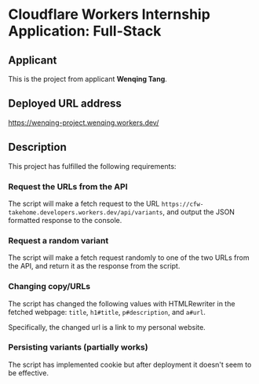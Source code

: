 # Cloudflare Workers Internship Application: Full-Stack

## Applicant

This is the project from applicant **Wenqing Tang**.

## Deployed URL address

https://wenqing-project.wenqing.workers.dev/

## Description

This project has fulfilled the following requirements:

### Request the URLs from the API

The script will make a fetch request to the URL `https://cfw-takehome.developers.workers.dev/api/variants`, and output the JSON formatted response to the console.

### Request a random variant

The script will make a fetch request randomly to one of the two URLs from the API, and return it as the response from the script.

### Changing copy/URLs

The script has changed the following values with HTMLRewriter in the fetched webpage: `title`, `h1#title`, `p#description`, and `a#url`.

Specifically, the changed url is a link to my personal website.

### Persisting variants (partially works)

The script has implemented cookie but after deployment it doesn't seem to be effective.
